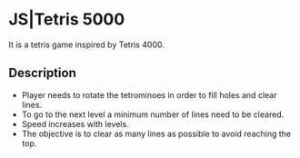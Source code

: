 # JS|Tetris 5000
It is a tetris game inspired by Tetris 4000.

## Description

* Player needs to rotate the tetrominoes in order to fill holes and clear lines.
* To go to the next level a minimum number of lines need to be cleared. 
* Speed increases with levels.
* The objective is to clear as many lines as possible to avoid reaching the top.


